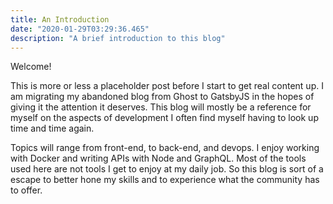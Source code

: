 ```yaml
---
title: An Introduction
date: "2020-01-29T03:29:36.465"
description: "A brief introduction to this blog"
---
```


Welcome!

This is more or less a placeholder post before I start to get real content up. I am migrating
my abandoned blog from Ghost to GatsbyJS in the hopes of giving it the attention it deserves. This
blog will mostly be a reference for myself on the aspects of development I often find myself having
to look up time and time again.

Topics will range from front-end, to back-end, and devops. I enjoy working with Docker and writing
APIs with Node and GraphQL. Most of the tools used here are not tools I get to enjoy at my daily
job. So this blog is sort of a escape to better hone my skills and to experience what the community
has to offer.

